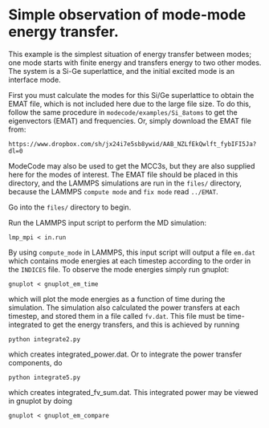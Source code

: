 # Simple observation of mode-mode energy transfer.

This example is the simplest situation of energy transfer between modes; one mode starts with finite
energy and transfers energy to two other modes. The system is a Si-Ge superlattice, and the initial
excited mode is an interface mode. 

First you must calculate the modes for this Si/Ge superlattice to obtain the EMAT file, which is not
included here due to the large file size. To do this,
follow the same procedure in `modecode/examples/Si_8atoms` to get the eigenvectors (EMAT) and 
frequencies. Or, simply download the EMAT file from:

    https://www.dropbox.com/sh/jx24i7e5sb8ywid/AAB_NZLfEkQwlft_fybIFI5Ja?dl=0

ModeCode may
also be used to get the MCC3s, but they are also supplied here for the modes of interest. The EMAT
file should be placed in this directory, and the LAMMPS simulations are run in the `files/` 
directory, because the LAMMPS `compute mode` and `fix mode` read `../EMAT`. 

Go into the `files/` directory to begin.

Run the LAMMPS input script to perform the MD simulation:

    lmp_mpi < in.run

By using `compute_mode` in LAMMPS, this input script will output a file `em.dat` which contains mode
energies at each timestep according to the order in the `INDICES` file. To observe the mode energies
simply run gnuplot:

    gnuplot < gnuplot_em_time

which will plot the mode energies as a function of time during the simulation. The simulation also 
calculated the power transfers at each timestep, and stored them in a file called `fv.dat`. This
file must be time-integrated to get the energy transfers, and this is achieved by running

    python integrate2.py

which creates integrated_power.dat. Or to integrate the power transfer components, do

    python integrate5.py

which creates integrated_fv_sum.dat. This integrated power may be viewed in gnuplot by doing

    gnuplot < gnuplot_em_compare
